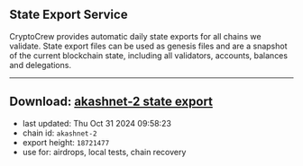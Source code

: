 ## State Export Service
CryptoCrew provides automatic daily state exports for all chains we validate. State export files can be used as genesis files and are a snapshot of the current blockchain state, including all validators, accounts, balances and delegations.

---
**Download: [akashnet-2 state export](https://dl-eu2.ccvalidators.com/SERVICE/akash/akashnet-2_export_18721477.json)**
---

- last updated: Thu Oct 31 2024 09:58:23
- chain id: `akashnet-2`
- export height: `18721477`
- use for: airdrops, local tests, chain recovery
